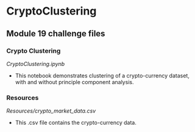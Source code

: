 # **CryptoClustering**
## **Module 19 challenge files**
### Crypto Clustering
_CryptoClustering.ipynb_
+ This notebook demonstrates clustering of a crypto-currency dataset, with and without principle component analysis.

### Resources
_Resources/crypto_market_data.csv_
+ This .csv file contains the crypto-currency data.
